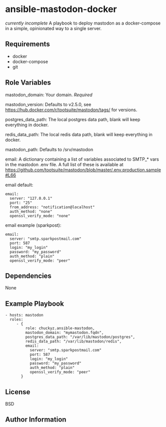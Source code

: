 ansible-mastodon-docker
=========

*currently incomplete* A playbook to deploy mastodon as a docker-compose in a simple, opinionated way to a single server.

Requirements
------------

- docker
- docker-compose
- git

Role Variables
--------------

mastodon_domain: Your domain.  *Required*

mastodon_version: Defaults to v2.5.0, see https://hub.docker.com/r/tootsuite/mastodon/tags/ for versions.

postgres_data_path: The local postgres data path, blank will keep everything in docker.

redis_data_path: The local redis data path, blank will keep everything in docker.

mastodon_path: Defaults to /srv/mastodon

email: A dictionary containing a list of variables associated to SMTP_* vars in the mastodon .env file.  A full list of these is available at https://github.com/tootsuite/mastodon/blob/master/.env.production.sample#L66

email default:
```
email:
  server: "127.0.0.1"
  port: "25"
  from_address: "notification@localhost"
  auth_method: "none"
  openssl_verify_mode: "none"
```

email example (sparkpost):
```
email:
  server: "smtp.sparkpostmail.com"
  port: 587
  login: "my_login"
  password: "my_password"
  auth_method: "plain"
  openssl_verify_mode: "peer"
```

Dependencies
------------

None

Example Playbook
----------------

    - hosts: mastodon
      roles:
         - { 
         	 role: chuckyz.ansible-mastodon, 
         	 mastodon_domain: "mymastodon.fqdn",
         	 postgres_data_path: "/var/lib/mastodon/postgres",
         	 redis_data_path: "/var/lib/mastodon/redis",
         	 email:
		  	   server: "smtp.sparkpostmail.com"
		  	   port: 587
		  	   login: "my_login"
		  	   password: "my_password"
		  	   auth_method: "plain"
		  	   openssl_verify_mode: "peer"
		   }

License
-------

BSD

Author Information
------------------

